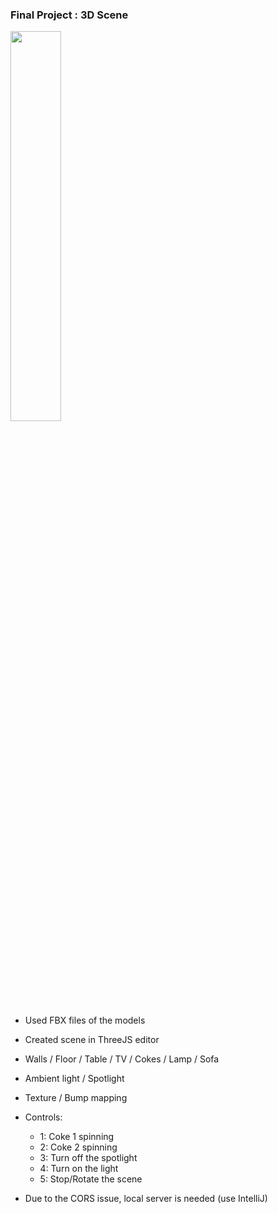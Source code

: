 ### Final Project : 3D Scene

<img src="https://user-images.githubusercontent.com/53158200/168411951-313580f6-9d52-45f2-bfa7-6df630cee7f0.gif" width="40%" height="40%">

- Used FBX files of the models
- Created scene in ThreeJS editor
- Walls / Floor / Table / TV / Cokes / Lamp / Sofa
- Ambient light / Spotlight
- Texture / Bump mapping



- Controls:
  - 1: Coke 1 spinning
  - 2: Coke 2 spinning
  - 3: Turn off the spotlight
  - 4: Turn on the light
  - 5: Stop/Rotate the scene



- Due to the CORS issue, local server is needed (use IntelliJ)